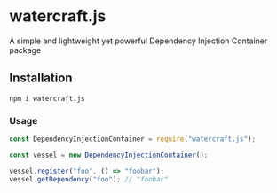 # watercraft.js

A simple and lightweight yet powerful Dependency Injection Container package

## Installation

`npm i watercraft.js`

### Usage

```javascript
const DependencyInjectionContainer = require("watercraft.js");

const vessel = new DependencyInjectionContainer();

vessel.register("foo", () => "foobar");
vessel.getDependency("foo"); // "foobar"
```
